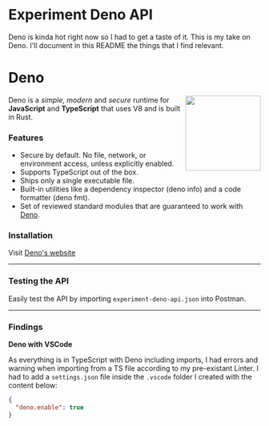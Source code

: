 # Experiment Deno API

Deno is kinda hot right now so I had to get a taste of it. This is my take on
Deno. I'll document in this README the things that I find relevant.

# Deno

<img align="right" src="https://deno.land/logo.svg?__frsh_c=3jp2spaxhx80" height="150px">

Deno is a _simple_, _modern_ and _secure_ runtime for **JavaScript** and
**TypeScript** that uses V8 and is built in Rust.

### Features

- Secure by default. No file, network, or environment access, unless explicitly
  enabled.
- Supports TypeScript out of the box.
- Ships only a single executable file.
- Built-in utilities like a dependency inspector (deno info) and a code
  formatter (deno fmt).
- Set of reviewed standard modules that are guaranteed to work with
  [Deno](https://deno.land/std/).

### Installation

Visit [Deno's website](https://deno.land/#installation)

---

### Testing the API

Easily test the API by importing `experiment-deno-api.json` into Postman.

---

### Findings

**Deno with VSCode**

As everything is in TypeScript with Deno including imports, I had errors and
warning when importing from a TS file according to my pre-existant Linter. I had
to add a `settings.json` file inside the `.vscode` folder I created with the
content below:

```json
{
  "deno.enable": true
}
```
